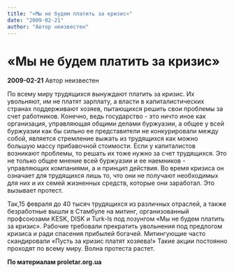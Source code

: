```yaml
---
title: "«Мы не будем платить за кризис»"
date: "2009-02-21"
author: "Автор неизвестен"
---
```


# «Мы не будем платить за кризис»

**2009-02-21** Автор неизвестен

По всему миру трудящихся вынуждают платить за кризис. Их увольняют, им не платят зарплату, а власти в капиталистических странах поддерживают хозяев, пытающихся решить свои проблемы за счет работников. Конечно, ведь государство - это ничто иное как организация, управляющая общими делами буржуазии, а общее у всей буржуазии как бы сильно ее представители не конкурировали между собой, является стремление выжать из трудящихся как можно большую массу прибавочной стоимости. Если у капиталистов возникают проблемы, то решать их тоже нужно за счет трудящихся. Это не только общее мнение всей буржуазии и ее наемников - управляющих компаниями, а и принцип действия. Во время кризиса он означает для трудящихся лишь то, что они не получают необходимых для них и их семей жизненных средств, которые они заработал. Это вызывает протест.

Так,15 февраля до 40 тысяч трудящихся из различных отраслей, а также безработные вышли в Стамбуле на митинг, организованный профсоюзами KESK, DISK и Turk-Is под лозунгом «Мы не будем платить за кризис». Рабочие требовали прекратить увольнения под предлогом кризиса и ради спасения прибылей богачей. Митингующие часто скандировали «Пусть за кризис платят хозяева!» Такие акции постоянно проходят по всему миру. Волна протеста растет.

**По материалам proletar.org.ua**